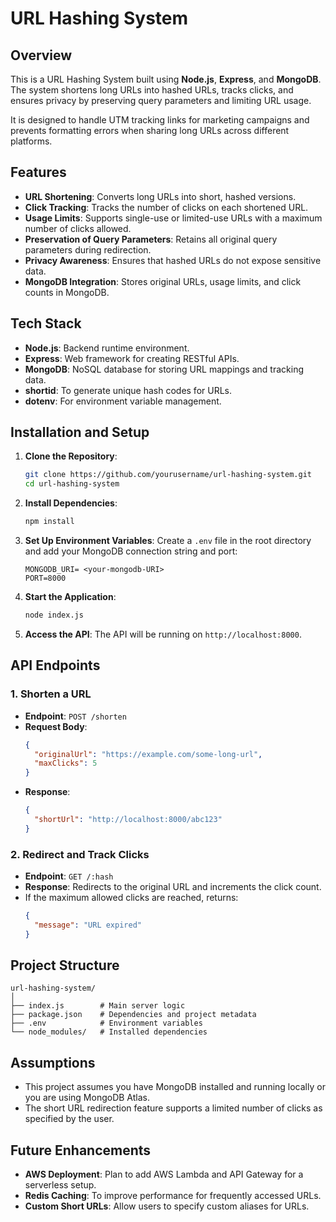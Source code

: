# URL Hashing System

## Overview

This is a URL Hashing System built using **Node.js**, **Express**, and **MongoDB**. The system shortens long URLs into hashed URLs, tracks clicks, and ensures privacy by preserving query parameters and limiting URL usage.

It is designed to handle UTM tracking links for marketing campaigns and prevents formatting errors when sharing long URLs across different platforms.

## Features

- **URL Shortening**: Converts long URLs into short, hashed versions.
- **Click Tracking**: Tracks the number of clicks on each shortened URL.
- **Usage Limits**: Supports single-use or limited-use URLs with a maximum number of clicks allowed.
- **Preservation of Query Parameters**: Retains all original query parameters during redirection.
- **Privacy Awareness**: Ensures that hashed URLs do not expose sensitive data.
- **MongoDB Integration**: Stores original URLs, usage limits, and click counts in MongoDB.

## Tech Stack

- **Node.js**: Backend runtime environment.
- **Express**: Web framework for creating RESTful APIs.
- **MongoDB**: NoSQL database for storing URL mappings and tracking data.
- **shortid**: To generate unique hash codes for URLs.
- **dotenv**: For environment variable management.
  
## Installation and Setup

1. **Clone the Repository**:
   ```bash
   git clone https://github.com/yourusername/url-hashing-system.git
   cd url-hashing-system
   ```

2. **Install Dependencies**:
   ```bash
   npm install
   ```

3. **Set Up Environment Variables**:
   Create a `.env` file in the root directory and add your MongoDB connection string and port:
   ```
   MONGODB_URI= <your-mongodb-URI>
   PORT=8000
   ```

4. **Start the Application**:
   ```bash
   node index.js
   ```

5. **Access the API**:
   The API will be running on `http://localhost:8000`.

## API Endpoints

### 1. **Shorten a URL**

- **Endpoint**: `POST /shorten`
- **Request Body**:
   ```json
   {
     "originalUrl": "https://example.com/some-long-url",
     "maxClicks": 5
   }
   ```
- **Response**:
   ```json
   {
     "shortUrl": "http://localhost:8000/abc123"
   }
   ```

### 2. **Redirect and Track Clicks**

- **Endpoint**: `GET /:hash`
- **Response**: Redirects to the original URL and increments the click count.
- If the maximum allowed clicks are reached, returns:
   ```json
   {
     "message": "URL expired"
   }
   ```

## Project Structure

```
url-hashing-system/
│
├── index.js        # Main server logic
├── package.json    # Dependencies and project metadata
├── .env            # Environment variables
└── node_modules/   # Installed dependencies
```

## Assumptions

- This project assumes you have MongoDB installed and running locally or you are using MongoDB Atlas.
- The short URL redirection feature supports a limited number of clicks as specified by the user.



## Future Enhancements

- **AWS Deployment**: Plan to add AWS Lambda and API Gateway for a serverless setup.
- **Redis Caching**: To improve performance for frequently accessed URLs.
- **Custom Short URLs**: Allow users to specify custom aliases for URLs.
